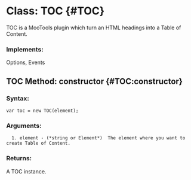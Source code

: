 Class: TOC {#TOC}
=====================================

TOC is a MooTools plugin which turn an HTML headings into a Table of Content.

### Implements:

Options, Events

TOC Method: constructor {#TOC:constructor}
---------------------------------------------------------------

### Syntax:

	var toc = new TOC(element);

### Arguments:

      1. element - (*string or Element*)  The element where you want to create Table of Content.

### Returns:

A TOC instance.

